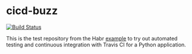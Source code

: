# cicd-buzz

[![Build Status](https://travis-ci.org/TheSanchouz/cicd-buzz.svg?branch=master)](https://travis-ci.org/TheSanchouz/cicd-buzz)

This is the test repository from the Habr [example][1] to try out automated testing and continuous integration with Travis CI for a Python application.

<!-- LINKS -->
[1]: https://habr.com/ru/company/southbridge/blog/329262/
